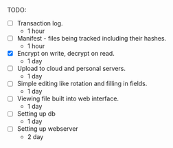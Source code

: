 TODO:
- [ ] Transaction log.
  * 1 hour
- [ ] Manifest - files being tracked including their hashes.
  * 1 hour
- [x] Encrypt on write, decrypt on read.
  * 1 day
- [ ] Upload to cloud and personal servers.
  * 1 day
- [ ] Simple editing like rotation and filling in fields.
  * 1 day
- [ ] Viewing file built into web interface.
  * 1 day
- [ ] Setting up db
  * 1 day
- [ ] Setting up webserver
  * 2 day
